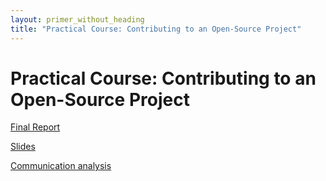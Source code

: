 ```yaml
---
layout: primer_without_heading
title: "Practical Course: Contributing to an Open-Source Project"
---
```


# Practical Course: Contributing to an Open-Source Project

[Final Report](https://jonhue.github.io/osp/final_report.pdf)

[Slides](https://jonhue.github.io/osp/slides.pdf)

[Communication analysis](https://github.com/jonhue/osp/tree/main/analysis)
